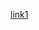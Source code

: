 [link1](http://192.168.89.30:5601/app/kibana#/dashboard/d4ddf6a0-eaeb-11e7-ad1a-bd85f7848837?_g=(refreshInterval:(display:Off,pause:!f,value:0),time:(from:'2017-12-27T09:58:18.797Z',mode:absolute,to:'2017-12-27T10:13:18.797Z'))&_a=(filters:!(),options:(darkTheme:!f),panels:!((col:1,id:'454118a0-e583-11e7-89d4-f7aa8748198f',panelIndex:1,row:1,size_x:6,size_y:3,type:visualization)),query:(query_string:(analyze_wildcard:!t,query:'*')),title:markdown1,uiState:(P-1:(vis:(params:(sort:(columnIndex:!n,direction:!n)))))))
